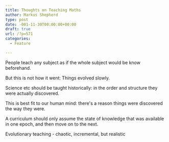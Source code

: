 ```yaml
---
title: Thoughts on Teaching Maths
author: Markus Shepherd
type: post
date: -001-11-30T00:00:00+00:00
draft: true
url: /?p=571
categories:
  - Feature

---
```

People teach any subject as if the whole subject would be know beforehand.

But this is not how it went: Things evolved slowly.

Science etc should be taught historically: in the order and structure they were actually discovered.

This is best fit to our human mind: there's a reason things were discovered the way they were.

A curriculum should only assume the state of knowledge that was available in one epoch, and then move on to the next.

Evolutionary teaching - chaotic, incremental, but realistic
